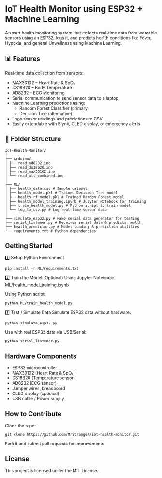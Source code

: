 # IoT Health Monitor using ESP32 + Machine Learning
A smart health monitoring system that collects real-time data from wearable sensors using an ESP32, logs it, and predicts health conditions like Fever, Hypoxia, and general Unwellness using Machine Learning.



## 📊 Features
Real-time data collection from sensors:


- MAX30102 – Heart Rate & SpO₂
- DS18B20 – Body Temperature
- AD8232 – ECG Monitoring
- Serial communication to send sensor data to a laptop
- Machine Learning predictions using:
  - Random Forest Classifier (primary)
  - Decision Tree (alternative)
- Logs sensor readings and predictions to CSV
- Easily extendable with Blynk, OLED display, or emergency alerts

## 📂 Folder Structure

```
IoT-Health-Monitor/
│
├── Arduino/
│ ├── read_ad8232.ino
│ ├── read_ds18b20.ino
│ ├── read_max30102.ino
│ └── read_all_combined.ino
│
├── ML/
│ ├── health_data.csv # Sample dataset
│ ├── health_model.pkl # Trained Decision Tree model
│ ├── health_rf_model.pkl # Trained Random Forest model
│ ├── health_model_training.ipynb # Jupyter Notebook for training
│ ├── train_health_model.py # Python script to train model
│ └── log_to_csv.py # Log real-time sensor data
│
├── simulate_esp32.py # Fake serial data generator for testing
├── serial_listener.py # Receives serial data & predicts health
├── health_predictor.py # Model loading & prediction utilities
└── requirements.txt # Python dependencies
```
## Getting Started
1️⃣  Setup Python Environment
```
pip install -r ML/requirements.txt
```
2️⃣  Train the Model (Optional)
Using Jupyter Notebook: ML/health_model_training.ipynb

Using Python script:

```
python ML/train_health_model.py
```
3️⃣  Test / Simulate Data
Simulate ESP32 data without hardware:
```
python simulate_esp32.py
```
Use with real ESP32 data via USB/Serial:

```
python serial_listener.py
```
## Hardware Components
- ESP32 microcontroller
- MAX30102 (Heart Rate & SpO₂)
- DS18B20 (Temperature sensor)
- AD8232 (ECG sensor)
- Jumper wires, breadboard
- OLED display (optional)
- USB cable / Power supply

## How to Contribute
Clone the repo:
```
git clone https://github.com/MrStrange7/iot-health-monitor.git
```
Fork it and submit pull requests for improvements

## License
This project is licensed under the MIT License.

